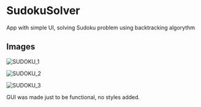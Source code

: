 # SudokuSolver
App with simple UI, solving Sudoku problem using backtracking algorythm

## Images

![SUDOKU_1](https://github.com/milonpabis/SudokuSolver/assets/116438884/a0694310-f15b-43db-a08c-2543d7639559)


![SUDOKU_2](https://github.com/milonpabis/SudokuSolver/assets/116438884/7e1f3a73-b2ea-4733-b62c-1f497b8510e1)


![SUDOKU_3](https://github.com/milonpabis/SudokuSolver/assets/116438884/f7b0990e-0187-4634-83cb-ea46bc35b993)



GUI was made just to be functional, no styles added.

